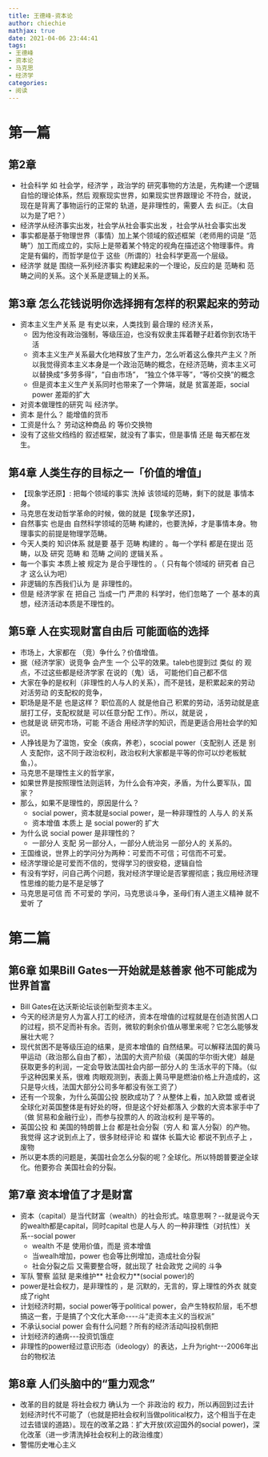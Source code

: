 ```yaml
---
title: 王德峰-资本论
author: chiechie
mathjax: true
date: 2021-04-06 23:44:41
tags:
- 王德峰
- 资本论
- 马克思
- 经济学
categories:
- 阅读
---
```



# 第一篇

## 第2章

- 社会科学 如 社会学，经济学 ，政治学的 研究事物的方法是，先构建一个逻辑自恰的理论体系，然后 观察现实世界，如果现实世界跟理论 不符合，就说，现在是背离了事物运行的正常的 轨道，是非理性的，需要人 去 纠正。（太自以为是了吧？）
- 经济学从经济事实出发，社会学从社会事实出发 ，社会学从社会事实出发
- 事实都是基于物理世界（事情）加上某个领域的叙述框架（老师用的词是 “范畴”）加工而成立的，实际上是带着某个特定的视角在描述这个物理事件。肯定是有偏的，而哲学是位于 这些（所谓的）社会科学更高一个层级。
- 经济学 就是 围绕一系列经济事实 构建起来的一个理论，反应的是 范畴和 范畴之间的关系。这个关系是逻辑上的关系。

## 第3章 怎么花钱说明你选择拥有怎样的积累起来的劳动

- 资本主义生产关系 是 有史以来，人类找到 最合理的 经济关系，
    - 因为他没有政治强制，等级压迫，也没有奴隶主挥着鞭子赶着你到农场干活
    - 资本主义生产关系最大化地释放了生产力，怎么听着这么像共产主义？所以我觉得资本主义本身是一个政治范畴的概念，在经济范畴，资本主义可以替换成“多劳多得”，“自由市场”， “独立个体平等”，“等价交换”的概念
    - 但是资本主义生产关系同时也带来了一个弊端，就是 贫富差距，social power 差距的扩大
- 对资本做理性的研究 叫 经济学。
- 资本 是什么？ 能增值的货币
- 工资是什么？ 劳动这种商品 的 等价交换物
- 没有了这些文绉绉的 叙述框架，就没有了事实，但是事情 还是 每天都在发生。

## 第4章 人类生存的目标之一「价值的增值」

- 【现象学还原】: 把每个领域的事实 洗掉 该领域的范畴，剩下的就是 事情本身。
- 马克思在发动哲学革命的时候，做的就是【现象学还原】，
- 自然事实 也是由 自然科学领域的范畴 构建的，也要洗掉，才是事情本身。物理事实的前提是物理学范畴。
- 今天人类的 知识体系 就是要 基于 范畴 构建的 。每一个学科 都是在提出 范畴，以及 研究 范畴 和 范畴 之间的 逻辑关系 。
- 每一个事实 本质上被 规定为 是合乎理性的 。（ 只有每个领域的 研究者 自己 才 这么认为吧）
- 非逻辑的东西我们认为 是 非理性的。
- 但是 经济学家 在 把自己 当成一门 严肃的 科学时，他们忽略了 一个 基本的真想，经济活动本质是不理性的。

## 第5章 人在实现财富自由后 可能面临的选择

- 市场上，大家都在 （竞）争什么？价值增值。
- 据（经济学家）说竞争 会产生 一个 公平的效果。taleb也提到过 类似 的 观点，不过这些都是经济学家 在说的（鬼）话， 可能他们自己都不信
- 大家在争的是权利（非理性的人与人的关系），而不是钱，是积累起来的劳动对活劳动 的支配权的竞争，
- 职场是是不是 也是这样？ 职位高的人 就是他自己 积累的劳动，活劳动就是底层打工仔，支配权就是 可以任意分配 工作）。所以，就是说 ，
- 也就是说 研究市场，可能 不适合 用经济学的知识，而是更适合用社会学的知识。
- 人挣钱是为了温饱，安全（疾病，养老），scocial power（支配别人 还是 别人 支配你，这不同于政治权利，政治权利大家都是平等的你可以炒老板鱿鱼，）。
- 马克思不是理性主义的哲学家，
- 如果世界是按照理性法则运转，为什么会有冲突，矛盾，为什么要军队，国家？
- 那么，如果不是理性的，原因是什么？
    - social power，资本就是social power，是一种非理性的 人与人 的关系
    - 资本增值 本质上 是 social power的 扩大
- 为什么说 social power 是非理性的？
    - 一部分人 支配 另一部分人，一部分人统治另 一部分人的 关系的。
- 王国维说，世界上的学问分为两种：可爱而不可信；可信而不可爱。
- 经济学理论是可爱而不信的，觉得学习的很安稳，逻辑自恰
- 有没有学好，问自己两个问题，我对经济学理论是否掌握彻底；我应用经济理性思维的能力是不是足够了
- 马克思是可信 而 不可爱的 学问，马克思谈斗争，圣母们有人道主义精神 就不爱听 了

# 第二篇

## 第6章 如果Bill Gates一开始就是慈善家 他不可能成为世界首富

- Bill Gates在达沃斯论坛谈创新型资本主义。
- 今天的经济是穷人为富人打工的经济，资本在增值的过程就是在创造贫困人口的过程，损不足而补有余。否则，微软的剩余价值从哪里来呢？它怎么能够发展壮大呢？
- 现代贫困不是等级压迫的结果，是资本增值的 自然结果。可以解释法国的黄马甲运动（政治那么自由了都），法国的大资产阶级（美国的华尔街大佬）越是获取更多的利润，一定会导致法国社会内部一部分人的 生活水平的下降。（似乎这种因果关系，很难 肉眼观测到，表面上黄马甲是燃油价格上升造成的，这只是导火线，法国大部分公司多年都没有张工资了）
- 还有一个现象，为什么英国公投 脱欧成功了？从整体上看，加入欧盟 或者说 全球化对英国整体是有好处的呀，但是这个好处都落入 少数的大资本家手中了（做 贸易和金融行业），而参与投票的人 的政治权利 是平等的。
- 英国公投 和 美国的特朗普上台 都是社会分裂（穷人 和 富人分裂）的产物。我觉得 这才说到点上了，很多财经评论 和 媒体 长篇大论 都说不到点子上 ，废物
- 所以更本质的问题是，美国社会怎么分裂的呢？全球化。所以特朗普要逆全球化。他要弥合 美国社会的分裂。

## 第7章 资本增值了才是财富

- 资本（capital）是当代财富（wealth）的社会形式。啥意思啊？--就是说今天的wealth都是capital，同时capital 也是人与人 的一种非理性（对抗性）关系--social power
    - wealth 不是 使用价值，而是 资本增值
    - 当wealh增加，power 也会等比例增加，造成社会分裂
    - 社会分裂之后 又需要整合呀，就出现了 社会政党 之间的 斗争
- 军队 警察 监狱 是来维护** 社会权力**(social power)的
- power是社会权力，是非理性的 ，是 沉默的，无言的，穿上理性的外衣 就变成了right
- 计划经济时期，social power等于political power，会产生特权阶层，毛不想搞这一套，于是搞了个文化大革命----斗“走资本主义的当权派”
- 不承认social power 会有什么问题？所有的经济活动叫投机倒把
- 计划经济的通病---投资饥饿症 
- 非理性的power经过意识形态（ideology）的表达，上升为right---2006年出台的物权法

## 第8章 人们头脑中的“重力观念”

- 改革的目的就是 将社会权力 确认为 一个 非政治的 权力，所以再回到过去计划经济时代不可能了（也就是把社会权利当做political权力，这个相当于在走过去错误的道路）。现在的改革之路：扩大开放(欢迎国外的social power)，深化改革（进一步清洗掉社会权利上的政治维度）
- 警惕历史唯心主义
